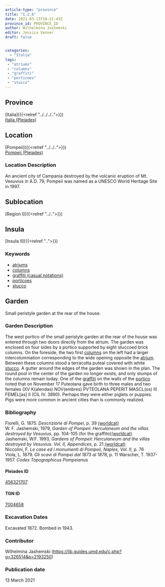 ```yaml
---
article-type: "province"
title: "I.2.6"
date: 2021-03-13T16:21:43Z
province_id: PROVINCE_ID
author: Wilhelmina Jashemski
editor: Jessica Venner
draft: false


categories:
  - "Italia"
tags:
 - "atriums"
 - "columns"
 - "graffiti"
 - "porticoes"
 - "stucco"
---
```


## Province
[Italia]({{<relref "../../../..">}}) \
[Italia (Pleiades)](https://pleiades.stoa.org/places/1052)

## Location
[Pompeii]({{<relref "../../..">}}) \
[Pompeii (Pleiades)](https://pleiades.stoa.org/places/433032)


### Location Description
An ancient city of Campania destroyed by the volcanic eruption of Mt. Vesuvius in A.D. 79, Pompeii was named as a UNESCO World Heritage Site in 1997.

## Sublocation
[Region I]({{<relref "../..">}})
## Insula
[Insula II]({{<relref "..">}})

### Keywords
- [atriums](http://vocab.getty.edu/page/aat/300004097)
- [columns](http://vocab.getty.edu/page/aat/300001571)
- [graffiti (casual notations)](http://vocab.getty.edu/page/aat/300015613)
- [porticoes](http://vocab.getty.edu/page/aat/300004145)
- [stucco](http://www.getty.edu/vow/AATFullDisplay?find=stucco&logic=AND&note=&english=N&prev_page=1&subjectid=300014966)

## Garden
Small peristyle garden at the rear of the house.

### Garden Description
The west portico of the small peristyle garden at the rear of the house was entered through two doors directly from the atrium. The garden was enclosed on four sides by a portico supported by eight stuccoed brick columns. On the foreside, the two first [columns](http://vocab.getty.edu/page/aat/300001571) on the left had a larger intercolumniation corresponding to the wide opening opposite the [atrium](http://vocab.getty.edu/page/aat/300004097). Between these columns stood a terracotta puteal covered with white [stucco](http://www.getty.edu/vow/AATFullDisplay?find=stucco&logic=AND&note=&english=N&prev_page=1&subjectid=300014966). A gutter around the edges of the garden was shown in the plan. The round pool in the center of the garden no longer exists, and only stumps of the columns remain today. One of the [graffiti](http://vocab.getty.edu/page/aat/300015613) on the walls of the [portico](http://vocab.getty.edu/page/aat/300004145) noted that on November 17 Puteolana gave birth to three males and two females (XV K(alendas) NOV(embres) PVTEOLANA PEPERIT MASCL(os) III FEMEL[as] II (CIL IV. 3890).  Perhaps they were either piglets or puppies. Pigs were more common in ancient cities than is commonly realized.


### Bibliography

Fiorelli, G. 1875. *Descrizione di Pompei*, p. 39 [(worldcat)](https://www.worldcat.org/title/descrizione-di-pompei/oclc/9528380)  
W. F. Jashemski, 1979, *Garden of Pompeii: Herculaneum and the villas destroyed by Vesuvius*, pp. 104-105 (for the graffito)[(worldcat)](https://www.worldcat.org/title/gardens-of-pompeii-1/oclc/312003872&referer=brief_results)  
Jashemski, W.F. 1993, *Gardens of Pompeii: Herculaneum and the villas destroyed by Vesuvius. Vol. II, Appendices*, p. 21 [(worldcat)](https://www.worldcat.org/title/gardens-of-pompeii-herculaneum-and-the-villas-destroyed-by-vesuvius-volume-2-appendices/oclc/222353569)  
Niccolini, F. *Le case ed i monumenti di Pompeii, Naples, Vol. II*, p. 76   
Viola, L. 1879. *Gli scavi di Pompei dal 1873 al 1878*, p. 11
Warscher, T. 1937-1957. *Codex Topographicus Pompeianus*

<!--#### Periodo ID-->

<!-- [PERIODO_ID](https://pleiades.stoa.org/places/PLEIADES_ID) -->

#### Pleiades ID
[456321707](https://pleiades.stoa.org/places/456321707)

#### TGN ID
[7004658](http://vocab.getty.edu/page/tgn/7004658)

###  Excavation Dates
Excavated 1872. Bombed in 1943.

### Contributor
Wilhelmina Jashemski (https://lib.guides.umd.edu/c.php?g=326514&p=2193250)


### Publication date
13 March 2021

<!-- DATE -->
